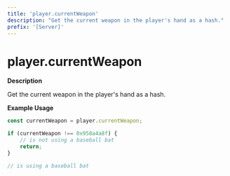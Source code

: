 ```yaml
---
title: 'player.currentWeapon'
description: "Get the current weapon in the player's hand as a hash."
prefix: '[Server]'
---
```


# player.currentWeapon

**Description**

Get the current weapon in the player's hand as a hash.

**Example Usage**

```js
const currentWeapon = player.currentWeapon;

if (currentWeapon !== 0x958a4a8f) {
    // is not using a baseball bat
    return;
}

// is using a baseball bat
```
